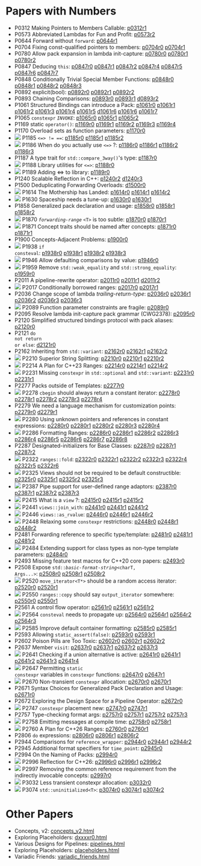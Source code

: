 # Papers with Numbers
- P0312 Making Pointers to Members Callable: [p0312r1](0312_pointers_to_members/p0312r1.html)
- P0573 Abbreviated Lambdas for Fun and Profit: [p0573r2](0573_abbrev_lambdas/p0573r2.html)
- P0644 Forward without  <code>forward</code>: [p0644r1](0644_fwd/p0644r1.html)
- P0704 Fixing const-qualified pointers to members: [p0704r0](0704_const_qual_pmfs/p0704r0.html) [p0704r1](0704_const_qual_pmfs/p0704r1.html)
- P0780 Allow pack expansion in lambda init-capture: [p0780r0](0780_lambda_pack_capture/p0780r0.html) [p0780r1](0780_lambda_pack_capture/p0780r1.html) [p0780r2](0780_lambda_pack_capture/p0780r2.html)
- P0847 Deducing `this`: [p0847r0](0847_deducing_this/p0847r0.html) [p0847r1](0847_deducing_this/p0847r1.html) [p0847r2](0847_deducing_this/p0847r2.html) [p0847r4](0847_deducing_this/p0847r4.html) [p0847r5](0847_deducing_this/p0847r5.html) [p0847r6](0847_deducing_this/p0847r6.html) [p0847r7](0847_deducing_this/p0847r7.html)
- P0848 Conditionally Trivial Special Member Functions: [p0848r0](0848_special_members/p0848r0.html) [p0848r1](0848_special_members/p0848r1.html) [p0848r2](0848_special_members/p0848r2.html) [p0848r3](0848_special_members/p0848r3.html)
- P0892 explicit(bool): [p0892r0](0892_explicit_bool/p0892r0.html) [p0892r1](0892_explicit_bool/p0892r1.html) [p0892r2](0892_explicit_bool/p0892r2.html)
- P0893 Chaining Comparisons: [p0893r0](0893_chain_comparisons/p0893r0.html) [p0893r1](0893_chain_comparisons/p0893r1.html) [d0893r2](0893_chain_comparisons/d0893r2.html)
- P1061 Structured Bindings can introduce a Pack: [p1061r0](1061_sb_pack/p1061r0.html) [p1061r1](1061_sb_pack/p1061r1.html) [p1061r2](1061_sb_pack/p1061r2.html) [p1061r3](1061_sb_pack/p1061r3.html) [p1061r4](1061_sb_pack/p1061r4.html) [p1061r5](1061_sb_pack/p1061r5.html) [d1061r6](1061_sb_pack/d1061r6.html) [p1061r6](1061_sb_pack/p1061r6.html) [p1061r7](1061_sb_pack/p1061r7.html)
- P1065 <code class="sourceCode cpp"><span class="kw">constexpr</span></code>   <em><code class="sourceCode cpp">INVOKE</code></em>: [p1065r0](1065_constexpr_invoke/p1065r0.html) [p1065r1](1065_constexpr_invoke/p1065r1.html) [p1065r2](1065_constexpr_invoke/p1065r2.html)
- P1169 static  <code class="sourceCode cpp"><span class="kw">operator</span><span class="op">()</span></code>: [p1169r0](1169_static_call/p1169r0.html) [p1169r1](1169_static_call/p1169r1.html) [p1169r2](1169_static_call/p1169r2.html) [p1169r3](1169_static_call/p1169r3.html) [p1169r4](1169_static_call/p1169r4.html)
- P1170 Overload sets as function parameters: [p1170r0](1170_overload_sets/p1170r0.html)
- ![][~spaceship] P1185 <code class="language-cpp">&lt;=&gt; != ==</code>: [p1185r0](118x_spaceship/p1185r0.html) [p1185r1](118x_spaceship/p1185r1.html) [p1185r2](118x_spaceship/p1185r2.html)
- ![][~spaceship] P1186 When do you actually use  <code class="sourceCode cpp"><span class="op">&lt;=&gt;</span></code> ?: [p1186r0](118x_spaceship/p1186r0.html) [p1186r1](118x_spaceship/p1186r1.html) [p1186r2](118x_spaceship/p1186r2.html) [p1186r3](118x_spaceship/p1186r3.html)
- P1187 A type trait for <code class="language-cpp">std::compare_3way()</code>'s type: [p1187r0](118x_spaceship/p1187r0.html)
- ![][~spaceship] P1188 Library utilities for <code class="language-cpp">&lt;=&gt;</code>: [p1188r0](118x_spaceship/p1188r0.html)
- ![][~spaceship] P1189 Adding &lt;=&gt; to library: [p1189r0](118x_spaceship/p1189r0.html)
- P1240 Scalable Reflection in C++: [p1240r2](1240_scalable_reflection/p1240r2.html) [d1240r3](1240_scalable_reflection/d1240r3.html)
- P1500 Deduplicating Forwarding Overloads: [d1500r0](forward_ref/d1500r0.html)
- ![][~spaceship] P1614 The Mothership has Landed: [p1614r0](118x_spaceship/p1614r0.html) [p1614r1](118x_spaceship/p1614r1.html) [p1614r2](118x_spaceship/p1614r2.html)
- ![][~spaceship] P1630 Spaceship needs a tune-up: [p1630r0](118x_spaceship/p1630r0.html) [p1630r1](118x_spaceship/p1630r1.html)
- P1858 Generalized pack declaration and usage: [p1858r0](1858_generalized_packs/p1858r0.html) [p1858r1](1858_generalized_packs/p1858r1.html) [p1858r2](1858_generalized_packs/p1858r2.html)
- ![][~ranges] P1870 <em><code class="sourceCode cpp">forwarding<span class="op">-</span>range</code></em> <code class="sourceCode cpp"><span class="op">&lt;</span>T<span class="op">&gt;</span></code>  is too subtle: [p1870r0](1870_forwarding_range/p1870r0.html) [p1870r1](1870_forwarding_range/p1870r1.html)
- ![][~ranges] P1871 Concept traits should be named after concepts: [p1871r0](1871_enable_sized_range/p1871r0.html) [p1871r1](1871_enable_sized_range/p1871r1.html)
- P1900 Concepts-Adjacent Problems: [p1900r0](1900_concepts/p1900r0.html)
- ![][~constexpr] P1938 <code class="sourceCode cpp"><span class="cf">if</span> <span class="kw">consteval</span></code>: [p1938r0](1938_if_consteval/p1938r0.html) [p1938r1](1938_if_consteval/p1938r1.html) [p1938r2](1938_if_consteval/p1938r2.html) [p1938r3](1938_if_consteval/p1938r3.html)
- ![][~spaceship] P1946 Allow defaulting comparisons by value: [p1946r0](1946_dflt_value_comparisons/p1946r0.html)
- ![][~spaceship] P1959 Remove  <code class="sourceCode cpp">std<span class="op">::</span>weak_equality</code>  and  <code class="sourceCode cpp">std<span class="op">::</span>strong_equality</code>: [p1959r0](1959_remove_equality/p1959r0.html)
- P2011 A pipeline-rewrite operator: [p2011r0](2011_pipeline/p2011r0.html) [p2011r1](2011_pipeline/p2011r1.html) [d2011r2](2011_pipeline/d2011r2.html)
- ![][~ranges] P2017 Conditionally borrowed ranges: [p2017r0](2017_safe_range/p2017r0.html) [p2017r1](2017_safe_range/p2017r1.html)
- P2036 Change scope of lambda  <em>trailing-return-type</em>: [p2036r0](2036_lambda_scope/p2036r0.html) [p2036r1](2036_lambda_scope/p2036r1.html) [p2036r2](2036_lambda_scope/p2036r2.html) [d2036r3](2036_lambda_scope/d2036r3.html) [p2036r3](2036_lambda_scope/p2036r3.html)
- ![][~constexpr] P2089 Function parameter constraints are fragile: [p2089r0](2089_param_constraints/p2089r0.html)
- P2095 Resolve lambda init-capture pack grammar (CWG2378): [p2095r0](2095_lambda_pack_cwg/p2095r0.html)
- P2120 Simplified structured bindings protocol with pack aliases: [p2120r0](1858_generalized_packs/p2120r0.html)
- P2121 <code class="sourceCode cpp"><span class="cf">do</span> <span class="kw">not</span> <span class="cf">return</span> <span class="kw">or</span> <span class="cf">else</span></code>: [d2121r0](2121_do_not_return/d2121r0.html)
- P2162 Inheriting from  <code class="sourceCode cpp">std<span class="op">::</span>variant</code>: [p2162r0](2162_inherit_variant/p2162r0.html) [p2162r1](2162_inherit_variant/p2162r1.html) [p2162r2](2162_inherit_variant/p2162r2.html)
- ![][~ranges] P2210 Superior String Splitting: [p2210r0](2210_string_split/p2210r0.html) [p2210r1](2210_string_split/p2210r1.html) [p2210r2](2210_string_split/p2210r2.html)
- ![][~ranges] P2214 A Plan for C++23 Ranges: [p2214r0](2214_ranges_plan/p2214r0.html) [p2214r1](2214_ranges_plan/p2214r1.html) [p2214r2](2214_ranges_plan/p2214r2.html)
- ![][~constexpr] P2231 Missing  <code class="sourceCode cpp"><span class="kw">constexpr</span></code>  in  <code class="sourceCode cpp">std<span class="op">::</span>optional</code>  and  <code class="sourceCode cpp">std<span class="op">::</span>variant</code>: [p2231r0](2231_constexpr_optional_variant/p2231r0.html) [p2231r1](2231_constexpr_optional_variant/p2231r1.html)
- P2277 Packs outside of Templates: [p2277r0](2277_packs_outside_of_templates/p2277r0.html)
- ![][~ranges] P2278 <code class="sourceCode cpp">cbegin</code>  should always return a constant iterator: [p2278r0](2278_cbegin/p2278r0.html) [p2278r1](2278_cbegin/p2278r1.html) [p2278r2](2278_cbegin/p2278r2.html) [p2278r3](2278_cbegin/p2278r3.html) [p2278r4](2278_cbegin/p2278r4.html)
- P2279 We need a language mechanism for customization points: [p2279r0](2279_static_polymorphism/p2279r0.html) [d2279r1](2279_static_polymorphism/d2279r1.html)
- ![][~constexpr] P2280 Using unknown pointers and references in constant expressions: [p2280r0](2280_unknown_reference/p2280r0.html) [p2280r1](2280_unknown_reference/p2280r1.html) [p2280r2](2280_unknown_reference/p2280r2.html) [p2280r3](2280_unknown_reference/p2280r3.html) [p2280r4](2280_unknown_reference/p2280r4.html)
- ![][~ranges] P2286 Formatting Ranges: [p2286r0](2286_fmt_ranges/p2286r0.html) [p2286r1](2286_fmt_ranges/p2286r1.html) [p2286r2](2286_fmt_ranges/p2286r2.html) [p2286r3](2286_fmt_ranges/p2286r3.html) [p2286r4](2286_fmt_ranges/p2286r4.html) [p2286r5](2286_fmt_ranges/p2286r5.html) [p2286r6](2286_fmt_ranges/p2286r6.html) [p2286r7](2286_fmt_ranges/p2286r7.html) [p2286r8](2286_fmt_ranges/p2286r8.html)
- P2287 Designated-initializers for Base Classes: [p2287r0](2287_designated_base/p2287r0.html) [p2287r1](2287_designated_base/p2287r1.html) [p2287r2](2287_designated_base/p2287r2.html)
- ![][~ranges] P2322 <code class="sourceCode cpp">ranges<span class="op">::</span>fold</code>: [p2322r0](2322_fold/p2322r0.html) [p2322r1](2322_fold/p2322r1.html) [p2322r2](2322_fold/p2322r2.html) [p2322r3](2322_fold/p2322r3.html) [p2322r4](2322_fold/p2322r4.html) [p2322r5](2322_fold/p2322r5.html) [p2322r6](2322_fold/p2322r6.html)
- ![][~ranges] P2325 Views should not be required to be default constructible: [p2325r0](2325_views_default/p2325r0.html) [p2325r1](2325_views_default/p2325r1.html) [p2325r2](2325_views_default/p2325r2.html) [p2325r3](2325_views_default/p2325r3.html)
- ![][~ranges] P2387 Pipe support for user-defined range adaptors: [p2387r0](2387_ranges_pipes/p2387r0.html) [p2387r1](2387_ranges_pipes/p2387r1.html) [p2387r2](2387_ranges_pipes/p2387r2.html) [p2387r3](2387_ranges_pipes/p2387r3.html)
- ![][~ranges] P2415 What is a  <code class="sourceCode cpp">view</code> ?: [p2415r0](2415_what_view/p2415r0.html) [p2415r1](2415_what_view/p2415r1.html) [p2415r2](2415_what_view/p2415r2.html)
- ![][~ranges] P2441 <code class="sourceCode cpp">views<span class="op">::</span>join_with</code>: [p2441r0](2441_join_with/p2441r0.html) [p2441r1](2441_join_with/p2441r1.html) [p2441r2](2441_join_with/p2441r2.html)
- ![][~ranges] P2446 <code class="sourceCode cpp">views<span class="op">::</span>as_rvalue</code>: [p2446r0](2446_move_view/p2446r0.html) [p2446r1](2446_move_view/p2446r1.html) [p2446r2](2446_move_view/p2446r2.html)
- ![][~constexpr] P2448 Relaxing some  <code class="sourceCode cpp"><span class="kw">constexpr</span></code>  restrictions: [p2448r0](2448_relax_constexpr/p2448r0.html) [p2448r1](2448_relax_constexpr/p2448r1.html) [p2448r2](2448_relax_constexpr/p2448r2.html)
- P2481 Forwarding reference to specific type/template: [p2481r0](2481_forward_ref/p2481r0.html) [p2481r1](2481_forward_ref/p2481r1.html) [p2481r2](2481_forward_ref/p2481r2.html)
- ![][~constexpr] P2484 Extending support for class types as non-type template parameters: [p2484r0](2484_extend_cnttp/p2484r0.html)
- P2493 Missing feature test macros for C++20 core papers: [p2493r0](2493_core_feature_test/p2493r0.html)
- P2508 Expose  <code class="sourceCode cpp">std<span class="op">::</span><em>basic-format-string</em><span class="op">&lt;</span>charT, Args<span class="op">...&gt;</span></code>: [p2508r0](2508_expose_format_string/p2508r0.html) [p2508r1](2508_expose_format_string/p2508r1.html) [p2508r2](2508_expose_format_string/p2508r2.html)
- ![][~ranges] P2520 <code class="sourceCode cpp">move_iterator<span class="op">&lt;</span>T<span class="op">*&gt;</span></code>  should be a random access iterator: [p2520r0](2520_move_iterator/p2520r0.html) [p2520r1](2520_move_iterator/p2520r1.html)
- ![][~ranges] P2550 <code class="sourceCode cpp">ranges<span class="op">::</span>copy</code>  should say  <code class="sourceCode cpp">output_iterator</code>  somewhere: [p2550r0](2550_algo_output_iterator/p2550r0.html) [p2550r1](2550_algo_output_iterator/p2550r1.html)
- P2561 A control flow operator: [p2561r0](2561_operator_try/p2561r0.html) [p2561r1](2561_operator_try/p2561r1.html) [p2561r2](2561_operator_try/p2561r2.html)
- ![][~constexpr] P2564 <code class="sourceCode cpp"><span class="kw">consteval</span></code>  needs to propagate up: [p2564r0](2564_consteval_patch/p2564r0.html) [p2564r1](2564_consteval_patch/p2564r1.html) [p2564r2](2564_consteval_patch/p2564r2.html) [p2564r3](2564_consteval_patch/p2564r3.html)
- ![][~ranges] P2585 Improve default container formatting: [p2585r0](2585_fmt_container/p2585r0.html) [p2585r1](2585_fmt_container/p2585r1.html)
- P2593 Allowing  <code class="sourceCode cpp"><span class="kw">static_assert</span><span class="op">(</span><span class="kw">false</span><span class="op">)</span></code>: [p2593r0](2593_static_assert/p2593r0.html) [p2593r1](2593_static_assert/p2593r1.html)
- P2602 Poison Pills are Too Toxic: [p2602r0](2602_poison_pills/p2602r0.html) [p2602r1](2602_poison_pills/p2602r1.html) [p2602r2](2602_poison_pills/p2602r2.html)
- P2637 Member  <code class="sourceCode cpp">visit</code>: [p2637r0](2637_member_visit/p2637r0.html) [p2637r1](2637_member_visit/p2637r1.html) [p2637r2](2637_member_visit/p2637r2.html) [p2637r3](2637_member_visit/p2637r3.html)
- ![][~constexpr] P2641 Checking if a union alternative is active: [p2641r0](2641_active_union/p2641r0.html) [p2641r1](2641_active_union/p2641r1.html) [p2641r2](2641_active_union/p2641r2.html) [p2641r3](2641_active_union/p2641r3.html) [p2641r4](2641_active_union/p2641r4.html)
- ![][~constexpr] P2647 Permitting  <code class="sourceCode cpp"><span class="kw">static</span> <span class="kw">constexpr</span></code>  variables in  <code class="sourceCode cpp"><span class="kw">constexpr</span></code>  functions: [p2647r0](2647_static_constexpr/p2647r0.html) [p2647r1](2647_static_constexpr/p2647r1.html)
- ![][~constexpr] P2670 Non-transient  <code class="sourceCode cpp"><span class="kw">constexpr</span></code>  allocation: [p2670r0](2670_constexpr_allocation/p2670r0.html) [p2670r1](2670_constexpr_allocation/p2670r1.html)
- P2671 Syntax Choices for Generalized Pack Declaration and Usage: [p2671r0](2671_syntax_generalized_packs/p2671r0.html)
- P2672 Exploring the Design Space for a Pipeline Operator: [p2672r0](2672_pipeline_designs/p2672r0.html)
- ![][~constexpr] P2747 <code class="sourceCode cpp"><span class="kw">constexpr</span></code>  placement new: [p2747r0](2747_constexpr_void_ptr/p2747r0.html) [p2747r1](2747_constexpr_void_ptr/p2747r1.html)
- P2757 Type-checking format args: [p2757r0](2757_type_check_format/p2757r0.html) [p2757r1](2757_type_check_format/p2757r1.html) [p2757r2](2757_type_check_format/p2757r2.html) [p2757r3](2757_type_check_format/p2757r3.html)
- ![][~constexpr] P2758 Emitting messages at compile time: [p2758r0](2758_compile_time_messages/p2758r0.html) [p2758r1](2758_compile_time_messages/p2758r1.html)
- ![][~ranges] P2760 A Plan for C++26 Ranges: [p2760r0](2760_ranges_26_plan/p2760r0.html) [p2760r1](2760_ranges_26_plan/p2760r1.html)
- P2806 <code class="sourceCode cpp"><span class="cf">do</span></code>  expressions: [p2806r0](2806_do_expr/p2806r0.html) [p2806r1](2806_do_expr/p2806r1.html) [p2806r2](2806_do_expr/p2806r2.html)
- P2944 Comparisons for  <code class="sourceCode cpp">reference_wrapper</code>: [p2944r0](2944_comparisons_for_reference_wrapper/p2944r0.html) [p2944r1](2944_comparisons_for_reference_wrapper/p2944r1.html) [p2944r2](2944_comparisons_for_reference_wrapper/p2944r2.html)
- P2945 Additional format specifiers for  <code class="sourceCode cpp">time_point</code>: [p2945r0](2945_format_time_point/p2945r0.html)
- P2994 On the Naming of Packs: [p2994r0](2994_naming_of_packs/p2994r0.html)
- ![][~constexpr] P2996 Reflection for C++26: [p2996r0](2996_reflection/p2996r0.html) [p2996r1](2996_reflection/p2996r1.html) [p2996r2](2996_reflection/p2996r2.html)
- ![][~ranges] P2997 Removing the common reference requirement from the indirectly invocable concepts: [p2997r0](2997_common_reference_algo/p2997r0.html)
- ![][~constexpr] P3032 Less transient constexpr allocation: [p3032r0](3032_less_transient_allocation/p3032r0.html)
- ![][~constexpr] P3074 <code class="sourceCode cpp">std<span class="op">::</span>uninitialized<span class="op">&lt;</span>T<span class="op">&gt;</span></code>: [p3074r0](3074_consexpr_union_lifetime/p3074r0.html) [p3074r1](3074_consexpr_union_lifetime/p3074r1.html) [p3074r2](3074_consexpr_union_lifetime/p3074r2.html)

[~ranges]: https://img.shields.io/badge/-ranges-brightgreen
[~constexpr]: https://img.shields.io/badge/-constexpr-blueviolet
[~spaceship]: https://img.shields.io/badge/-%3C%3D%3E-yellow

# Other Papers
- Concepts, v2: [concepts_v2.html](concepts_v2/concepts_v2.html)
- Exploring Placeholders: [dxxxxr0.html](xxxx_placeholders/dxxxxr0.html)
- Various Designs for Pipelines: [pipelines.html](xxxx_placeholders/pipelines.html)
- Exploring Placeholders: [placeholders.html](xxxx_placeholders/placeholders.html)
- Variadic Friends: [variadic_friends.html](variadic_friends/variadic_friends.html)
